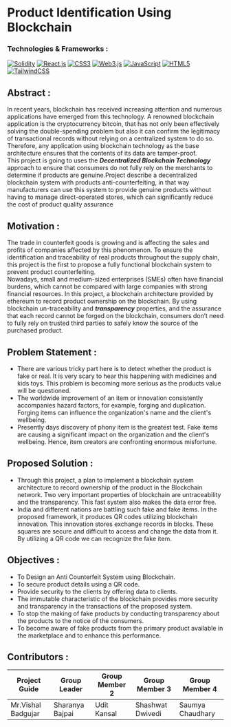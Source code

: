 # Product Identification Using Blockchain

### Technologies & Frameworks :
[![Solidity](https://img.shields.io/badge/solidity-black?style=for-the-badge&logo=solidity)](https://github.com/1999matrix)
[![React.js](https://img.shields.io/badge/react-black?style=for-the-badge&logo=react)](https://github.com/1999matrix)
[![CSS3](https://img.shields.io/badge/css3-black?style=for-the-badge&logo=css3)](https://github.com/1999matrix)
[![Web3.js](https://img.shields.io/badge/Web3.js-black?style=for-the-badge&logo=Web3.js)](https://github.com/1999matrix)
[![JavaScript](https://img.shields.io/badge/javascript-black?style=for-the-badge&logo=javascript)](https://github.com/1999matrix)
[![HTML5](https://img.shields.io/badge/html5-black?style=for-the-badge&logo=html5)](https://github.com/1999matrix)
[![TailwindCSS](https://img.shields.io/badge/tailwindcss-black?style=for-the-badge&logo=tailwindcss)](https://github.com/1999matrix)

## Abstract : 
In recent years, blockchain has received increasing attention and numerous applications have emerged from this technology. A renowned blockchain application is the cryptocurrency bitcoin, that has not only been effectively solving the double-spending problem but also it can confirm the legitimacy of transactional records without relying on a centralized system to do so. Therefore, any application using blockchain technology as the base architecture ensures that the contents of its data are tamper-proof. <br>
This project is going to uses the ***Decentralized Blockchain Technology*** approach to ensure that consumers do not fully rely on the merchants to determine if products are genuine.Project describe a decentralized blockchain system with products anti-counterfeiting, in that way manufacturers can use this system to provide genuine products without having to manage direct-operated stores, which can significantly reduce the cost of product quality assurance

## Motivation : 
The trade in counterfeit goods is growing and is affecting the sales and profits of companies affected by this phenomenon. To ensure the identification and traceability of real products throughout the supply chain, this project is the first to propose a fully functional blockchain system to prevent product counterfeiting. <br>
Nowadays, small and medium-sized enterprises (SMEs) often have financial burdens, which cannot be compared with large companies with strong financial resources. In this project, a blockchain architecture provided by ethereum to record product ownership on the blockchain. By using blockchain un-traceability and ***transparency*** properties, and the assurance that each record cannot be forged on the blockchain, consumers don’t need to fully rely on trusted third parties to safely know the source of the purchased product. <br>

## Problem Statement :
  - There are various tricky part here is to detect whether the product is fake or real. It is very scary to hear this happening with medicines and kids 
    toys. This problem is becoming more serious as the products value will be questioned.
  - The worldwide improvement of an item or innovation consistently accompanies hazard factors, for example, forging and duplication. Forging items can        influence the organization's name and the client's wellbeing.
  - Presently days discovery of phony item is the greatest test. Fake items are causing a significant impact on the organization and the client's              wellbeing. Hence, item creators are confronting enormous misfortune.

## Proposed Solution :
  - Through this project, a plan to implement a blockchain system architecture to record ownership of the product in the Blockchain network. Two very          important properties of blockchain are untraceability and the transparency. This fast system also makes the data error free.
  - India and different nations are battling such fake and fake items. In the proposed framework, it produces QR codes utilizing blockchain innovation.        This innovation stores exchange records in blocks. These squares are secure and difficult to access and change the data from it. By utilizing a QR         code we can recognize the fake item.

## Objectives : 
  - To Design an Anti Counterfeit System using Blockchain.
  - To secure product details using a QR code.
  - Provide security to the clients by offering data to clients.
  - The immutable characteristic of the blockchain provides more security and transparency in the transactions of the proposed system.
  - To stop the making of fake products by conducting transparency about the products to the notice of the consumers.
  - To become aware of fake products from the primary product available in the marketplace and to enhance this performance.



## Contributors : 

| Project Guide       | Group Leader     | Group Member 2 |  Group Member 3     | Group Member 4   |
| ------------------  | ---------------- | -------------- | ------------------- | ---------------- |
| Mr.Vishal Badgujar | Sharanya Bajpai  | Udit Kansal    |  Shashwat Dwivedi   | Saumya Chaudhary |


